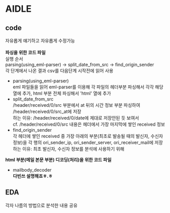 # AIDLE

## code
자유롭게 얘기하고 자유롭게 수정가능
<br><br>**파싱을 위한 코드 파일**
<br>실행 순서
<br>parsing(using_eml-parser) -> split_date_from_src -> find_origin_sender
<br>각 단계에서 나온 결과 csv를 다음단계 시작전에 읽어 사용

- parsing(using_eml-parser) 
<br> eml 파일들을 읽어 eml-parser를 이용해 각 파일의 헤더부분 파싱해서 각각 해당 열에 추가, html 부분 전체 파싱해서 'html' 열에 추가
- split_date_from_src
<br> /header/received/0/src 부분에서 at 뒤의 시간 정보 부분 파싱하여 /header/received/0/src_at에 저장
<br> 하는 이유: /header/received/0/date에 제대로 저장안된 듯 보여서
<br> cf. /header/received/0/src 내용은 헤더에서 가장 마지막에 쌓인 received 정보
- find_origin_sender
<br> 각 헤더에 쌓인 received 중 가장 아래의 부분(최초로 발송될 때의 발신자, 수신자 정보)을 각 행의 ori_sender_ip, ori_sender_server, ori_receiver_mail에 저장
<br> 하는 이유: 최초 발신자, 수신자 정보를 분석에 사용하기 위해

**html 부분(메일 본문 부분) 디코딩(처리)을 위한 코드 파일**
- mailbody_decoder
<br> **다빈쓰 설명해죠ㅎ.ㅎ**

## EDA
각자 나름의 방법으로 분석한 내용 공유
